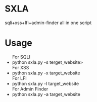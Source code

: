 # SXLA
sqli+xss+lfi+admin-finder all in one script
# Usage
<ul>
  For SQLI
  <li>python sxla.py -s terget_website></li>
   For XSS
   <li>python sxla.py -x target_website</li>
   For LFI
    <li>python sxla.py -l target_website</li>
   For Admin Finder
     <li>python sxla.py -a target_website</li>
       </ul>
